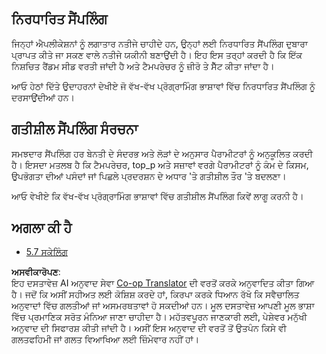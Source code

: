 <!--
CO_OP_TRANSLATOR_METADATA:
{
  "original_hash": "3cb0da3badd51d73ab78ebade2827d98",
  "translation_date": "2025-07-14T02:21:16+00:00",
  "source_file": "05-AdvancedTopics/mcp-sampling/README.md",
  "language_code": "pa"
}
-->
## ਨਿਰਧਾਰਿਤ ਸੈਂਪਲਿੰਗ

ਜਿਨ੍ਹਾਂ ਐਪਲੀਕੇਸ਼ਨਾਂ ਨੂੰ ਲਗਾਤਾਰ ਨਤੀਜੇ ਚਾਹੀਦੇ ਹਨ, ਉਨ੍ਹਾਂ ਲਈ ਨਿਰਧਾਰਿਤ ਸੈਂਪਲਿੰਗ ਦੁਬਾਰਾ ਪ੍ਰਾਪਤ ਕੀਤੇ ਜਾ ਸਕਣ ਵਾਲੇ ਨਤੀਜੇ ਯਕੀਨੀ ਬਣਾਉਂਦੀ ਹੈ। ਇਹ ਇਸ ਤਰ੍ਹਾਂ ਕਰਦੀ ਹੈ ਕਿ ਇੱਕ ਨਿਸ਼ਚਿਤ ਰੈਂਡਮ ਸੀਡ ਵਰਤੀ ਜਾਂਦੀ ਹੈ ਅਤੇ ਟੈਮਪਰੇਚਰ ਨੂੰ ਜ਼ੀਰੋ ਤੇ ਸੈੱਟ ਕੀਤਾ ਜਾਂਦਾ ਹੈ।

ਆਓ ਹੇਠਾਂ ਦਿੱਤੇ ਉਦਾਹਰਨਾਂ ਦੇਖੀਏ ਜੋ ਵੱਖ-ਵੱਖ ਪ੍ਰੋਗ੍ਰਾਮਿੰਗ ਭਾਸ਼ਾਵਾਂ ਵਿੱਚ ਨਿਰਧਾਰਿਤ ਸੈਂਪਲਿੰਗ ਨੂੰ ਦਰਸਾਉਂਦੀਆਂ ਹਨ।

## ਗਤੀਸ਼ੀਲ ਸੈਂਪਲਿੰਗ ਸੰਰਚਨਾ

ਸਮਝਦਾਰ ਸੈਂਪਲਿੰਗ ਹਰ ਬੇਨਤੀ ਦੇ ਸੰਦਰਭ ਅਤੇ ਲੋੜਾਂ ਦੇ ਅਨੁਸਾਰ ਪੈਰਾਮੀਟਰਾਂ ਨੂੰ ਅਨੁਕੂਲਿਤ ਕਰਦੀ ਹੈ। ਇਸਦਾ ਮਤਲਬ ਹੈ ਕਿ ਟੈਮਪਰੇਚਰ, top_p ਅਤੇ ਸਜ਼ਾਵਾਂ ਵਰਗੇ ਪੈਰਾਮੀਟਰਾਂ ਨੂੰ ਕੰਮ ਦੇ ਕਿਸਮ, ਉਪਭੋਗਤਾ ਦੀਆਂ ਪਸੰਦਾਂ ਜਾਂ ਪਿਛਲੇ ਪ੍ਰਦਰਸ਼ਨ ਦੇ ਅਧਾਰ 'ਤੇ ਗਤੀਸ਼ੀਲ ਤੌਰ 'ਤੇ ਬਦਲਣਾ।

ਆਓ ਵੇਖੀਏ ਕਿ ਵੱਖ-ਵੱਖ ਪ੍ਰੋਗ੍ਰਾਮਿੰਗ ਭਾਸ਼ਾਵਾਂ ਵਿੱਚ ਗਤੀਸ਼ੀਲ ਸੈਂਪਲਿੰਗ ਕਿਵੇਂ ਲਾਗੂ ਕਰਨੀ ਹੈ।

## ਅਗਲਾ ਕੀ ਹੈ

- [5.7 ਸਕੇਲਿੰਗ](../mcp-scaling/README.md)

**ਅਸਵੀਕਾਰੋਪਣ**:  
ਇਹ ਦਸਤਾਵੇਜ਼ AI ਅਨੁਵਾਦ ਸੇਵਾ [Co-op Translator](https://github.com/Azure/co-op-translator) ਦੀ ਵਰਤੋਂ ਕਰਕੇ ਅਨੁਵਾਦਿਤ ਕੀਤਾ ਗਿਆ ਹੈ। ਜਦੋਂ ਕਿ ਅਸੀਂ ਸਹੀਅਤ ਲਈ ਕੋਸ਼ਿਸ਼ ਕਰਦੇ ਹਾਂ, ਕਿਰਪਾ ਕਰਕੇ ਧਿਆਨ ਰੱਖੋ ਕਿ ਸਵੈਚਾਲਿਤ ਅਨੁਵਾਦਾਂ ਵਿੱਚ ਗਲਤੀਆਂ ਜਾਂ ਅਸਮਰਥਤਾਵਾਂ ਹੋ ਸਕਦੀਆਂ ਹਨ। ਮੂਲ ਦਸਤਾਵੇਜ਼ ਆਪਣੀ ਮੂਲ ਭਾਸ਼ਾ ਵਿੱਚ ਪ੍ਰਮਾਣਿਕ ਸਰੋਤ ਮੰਨਿਆ ਜਾਣਾ ਚਾਹੀਦਾ ਹੈ। ਮਹੱਤਵਪੂਰਨ ਜਾਣਕਾਰੀ ਲਈ, ਪੇਸ਼ੇਵਰ ਮਨੁੱਖੀ ਅਨੁਵਾਦ ਦੀ ਸਿਫਾਰਸ਼ ਕੀਤੀ ਜਾਂਦੀ ਹੈ। ਅਸੀਂ ਇਸ ਅਨੁਵਾਦ ਦੀ ਵਰਤੋਂ ਤੋਂ ਉਤਪੰਨ ਕਿਸੇ ਵੀ ਗਲਤਫਹਿਮੀ ਜਾਂ ਗਲਤ ਵਿਆਖਿਆ ਲਈ ਜ਼ਿੰਮੇਵਾਰ ਨਹੀਂ ਹਾਂ।